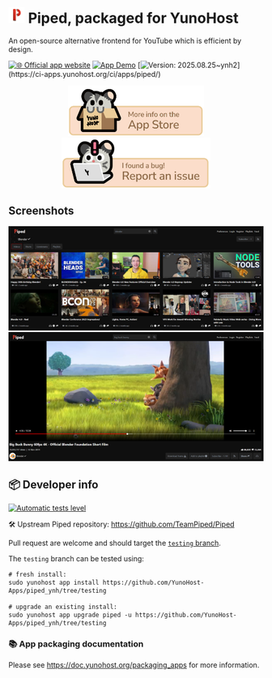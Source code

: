 <!--
N.B.: This README was automatically generated by <https://github.com/YunoHost/apps_tools/blob/main/readme_generator>
It shall NOT be edited by hand.
-->

<h1>
  <img src="https://raw.githubusercontent.com/YunoHost/apps/main/logos/piped.png" width="32px" alt="Logo of Piped">
  Piped, packaged for YunoHost
</h1>

An open-source alternative frontend for YouTube which is efficient by design.

[![🌐 Official app website](https://img.shields.io/badge/Official_app_website-darkgreen?style=for-the-badge)](https://docs.piped.video/)
[![App Demo](https://img.shields.io/badge/App_Demo-blue?style=for-the-badge)](https://piped.video/)
[![Version: 2025.08.25~ynh2](https://img.shields.io/badge/Version-2025.08.25~ynh2-rgb(18,138,11)?style=for-the-badge)](https://ci-apps.yunohost.org/ci/apps/piped/)

<div align="center">
<a href="https://apps.yunohost.org/app/piped"><img height="100px" src="https://github.com/YunoHost/yunohost-artwork/raw/refs/heads/main/badges/neopossum-badges/badge_more_info_on_the_appstore.svg"/></a>
<a href="https://github.com/YunoHost-Apps/piped_ynh/issues"><img height="100px" src="https://github.com/YunoHost/yunohost-artwork/raw/refs/heads/main/badges/neopossum-badges/badge_report_an_issue.svg"/></a>
</div>


## Screenshots
![Screenshot of Piped](./doc/screenshots/channel.png)
![Screenshot of Piped](./doc/screenshots/player.png)

## 📦 Developer info

[![Automatic tests level](https://apps.yunohost.org/badge/cilevel/piped)](https://ci-apps.yunohost.org/ci/apps/piped/)

🛠️ Upstream Piped repository: <https://github.com/TeamPiped/Piped>

Pull request are welcome and should target the [`testing` branch](https://github.com/YunoHost-Apps/piped_ynh/tree/testing).

The `testing` branch can be tested using:
```
# fresh install:
sudo yunohost app install https://github.com/YunoHost-Apps/piped_ynh/tree/testing

# upgrade an existing install:
sudo yunohost app upgrade piped -u https://github.com/YunoHost-Apps/piped_ynh/tree/testing
```

### 📚 App packaging documentation

Please see <https://doc.yunohost.org/packaging_apps> for more information.